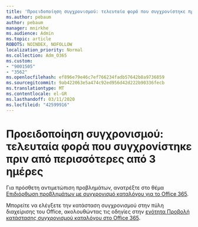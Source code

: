 ```yaml
---
title: 'Προειδοποίηση συγχρονισμού: τελευταία φορά που συγχρονίστηκε πριν από περισσότερες από 3 ημέρες'
ms.author: pebaum
author: pebaum
manager: mnirkhe
ms.audience: Admin
ms.topic: article
ROBOTS: NOINDEX, NOFOLLOW
localization_priority: Normal
ms.collection: Adm_O365
ms.custom:
- "9001505"
- "3562"
ms.openlocfilehash: ef896e79e46c7ef766234fadb57642b8a9736859
ms.sourcegitcommit: 9ab422063e5a474c92ed956d42d222b90336fecb
ms.translationtype: MT
ms.contentlocale: el-GR
ms.lasthandoff: 03/11/2020
ms.locfileid: "42599916"
---
```

# <a name="sync-warning-last-synced-more-than-3-days-ago"></a>Προειδοποίηση συγχρονισμού: τελευταία φορά που συγχρονίστηκε πριν από περισσότερες από 3 ημέρες

Για πρόσθετη αντιμετώπιση προβλημάτων, ανατρέξτε στο θέμα [Επιδιόρθωση προβλημάτων με συγχρονισμό καταλόγου για το Office 365](https://docs.microsoft.com/office365/enterprise/fix-problems-with-directory-synchronization).

Μπορείτε να ελέγξετε την κατάσταση συγχρονισμού στην πύλη διαχείρισης του Office, ακολουθώντας τις οδηγίες στην [ενότητα Προβολή κατάστασης συγχρονισμού καταλόγου στο Office 365](https://docs.microsoft.com/office365/enterprise/view-directory-synchronization-status).

